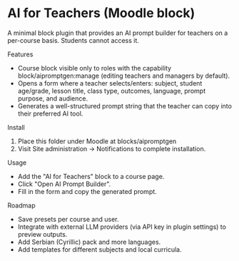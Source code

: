 # AI for Teachers (Moodle block)

A minimal block plugin that provides an AI prompt builder for teachers on a per-course basis. Students cannot access it.

Features
- Course block visible only to roles with the capability block/aipromptgen:manage (editing teachers and managers by default).
- Opens a form where a teacher selects/enters: subject, student age/grade, lesson title, class type, outcomes, language, prompt purpose, and audience.
- Generates a well-structured prompt string that the teacher can copy into their preferred AI tool.

Install
1. Place this folder under Moodle at blocks/aipromptgen
2. Visit Site administration → Notifications to complete installation.

Usage
- Add the "AI for Teachers" block to a course page.
- Click "Open AI Prompt Builder".
- Fill in the form and copy the generated prompt.

Roadmap
- Save presets per course and user.
- Integrate with external LLM providers (via API key in plugin settings) to preview outputs.
- Add Serbian (Cyrillic) pack and more languages.
- Add templates for different subjects and local curricula.
